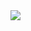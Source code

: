 <img src="https://github-readme-stats.vercel.app/api?username=zero2ditf&&show_icons=true&title_color=ttttt&icon_color=bb2acf&text_color=daf7dc&bg_color=white">
